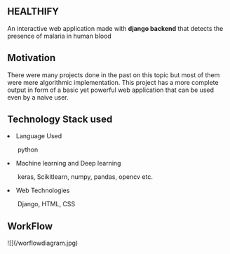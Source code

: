 <h2>HEALTHIFY</h2>
<p>An interactive web application made with <b>django backend</b> that detects the presence of malaria in human blood</p>

<h2>Motivation</h2>
<p>There were many projects done in the past on this topic but most of them were mere algorithmic implementation. This project
has a more complete output in form of a basic yet powerful web application that can be used even by a naive user.</p>

<h2>Technology Stack used </h2>
<li>Language Used </li><ul>python</ul>
<li>
    Machine learning and Deep learning</li>
    <ul>keras, Scikitlearn, numpy, pandas, opencv etc.</ul>
</ul>
<li> Web Technologies
   </li><ul>Django, HTML, CSS </ul>
   
<h2> WorkFlow </h2>
![](/worflowdiagram.jpg)
